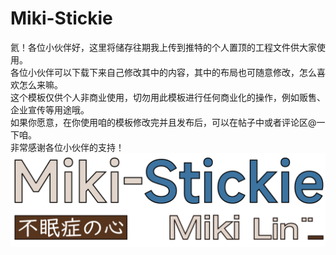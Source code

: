 # Miki-Stickie
氦！各位小伙伴好，这里将储存往期我上传到推特的个人置顶的工程文件供大家使用。  
各位小伙伴可以下载下来自己修改其中的内容，其中的布局也可随意修改，怎么喜欢怎么来嘛。  
这个模板仅供个人非商业使用，切勿用此模板进行任何商业化的操作，例如贩售、企业宣传等用途哦。  
如果你愿意，在你使用咱的模板修改完并且发布后，可以在帖子中或者评论区@一下咱。  
非常感谢各位小伙伴的支持！  
[![Miki-Stickie][miki-stickie]][GitHub]

[miki-stickie]: ./data/miki-stickie.png  
[GitHub]: https://github.com/MikiLin-wiviw/Miki-Stickie
